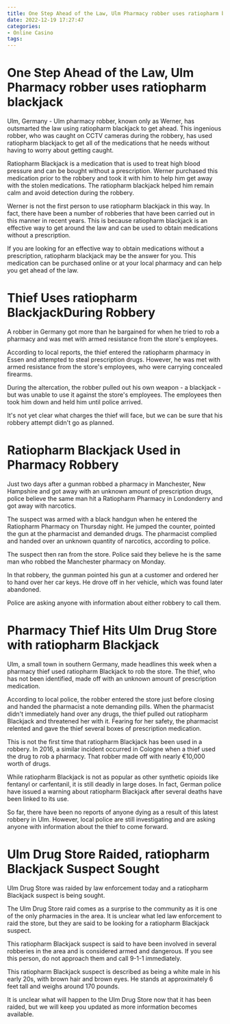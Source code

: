 ```yaml
---
title: One Step Ahead of the Law, Ulm Pharmacy robber uses ratiopharm blackjack
date: 2022-12-19 17:27:47
categories:
- Online Casino
tags:
---
```



#  One Step Ahead of the Law, Ulm Pharmacy robber uses ratiopharm blackjack

Ulm, Germany - Ulm pharmacy robber, known only as Werner, has outsmarted the law using ratiopharm blackjack to get ahead. This ingenious robber, who was caught on CCTV cameras during the robbery, has used ratiopharm blackjack to get all of the medications that he needs without having to worry about getting caught.

Ratiopharm Blackjack is a medication that is used to treat high blood pressure and can be bought without a prescription. Werner purchased this medication prior to the robbery and took it with him to help him get away with the stolen medications. The ratiopharm blackjack helped him remain calm and avoid detection during the robbery.

Werner is not the first person to use ratiopharm blackjack in this way. In fact, there have been a number of robberies that have been carried out in this manner in recent years. This is because ratiopharm blackjack is an effective way to get around the law and can be used to obtain medications without a prescription.

If you are looking for an effective way to obtain medications without a prescription, ratiopharm blackjack may be the answer for you. This medication can be purchased online or at your local pharmacy and can help you get ahead of the law.

#  Thief Uses ratiopharm BlackjackDuring Robbery

A robber in Germany got more than he bargained for when he tried to rob a pharmacy and was met with armed resistance from the store's employees.

According to local reports, the thief entered the ratiopharm pharmacy in Essen and attempted to steal prescription drugs. However, he was met with armed resistance from the store's employees, who were carrying concealed firearms.

During the altercation, the robber pulled out his own weapon - a blackjack - but was unable to use it against the store's employees. The employees then took him down and held him until police arrived.

It's not yet clear what charges the thief will face, but we can be sure that his robbery attempt didn't go as planned.

#  Ratiopharm Blackjack Used in Pharmacy Robbery

Just two days after a gunman robbed a pharmacy in Manchester, New Hampshire and got away with an unknown amount of prescription drugs, police believe the same man hit a Ratiopharm Pharmacy in Londonderry and got away with narcotics.

The suspect was armed with a black handgun when he entered the Ratiopharm Pharmacy on Thursday night. He jumped the counter, pointed the gun at the pharmacist and demanded drugs. The pharmacist complied and handed over an unknown quantity of narcotics, according to police.

The suspect then ran from the store. Police said they believe he is the same man who robbed the Manchester pharmacy on Monday.

In that robbery, the gunman pointed his gun at a customer and ordered her to hand over her car keys. He drove off in her vehicle, which was found later abandoned.

Police are asking anyone with information about either robbery to call them.

#  Pharmacy Thief Hits Ulm Drug Store with ratiopharm Blackjack

Ulm, a small town in southern Germany, made headlines this week when a pharmacy thief used ratiopharm Blackjack to rob the store. The thief, who has not been identified, made off with an unknown amount of prescription medication.

According to local police, the robber entered the store just before closing and handed the pharmacist a note demanding pills. When the pharmacist didn't immediately hand over any drugs, the thief pulled out ratiopharm Blackjack and threatened her with it. Fearing for her safety, the pharmacist relented and gave the thief several boxes of prescription medication.

This is not the first time that ratiopharm Blackjack has been used in a robbery. In 2016, a similar incident occurred in Cologne when a thief used the drug to rob a pharmacy. That robber made off with nearly €10,000 worth of drugs.

While ratiopharm Blackjack is not as popular as other synthetic opioids like fentanyl or carfentanil, it is still deadly in large doses. In fact, German police have issued a warning about ratiopharm Blackjack after several deaths have been linked to its use.

So far, there have been no reports of anyone dying as a result of this latest robbery in Ulm. However, local police are still investigating and are asking anyone with information about the thief to come forward.

#  Ulm Drug Store Raided, ratiopharm Blackjack Suspect Sought

Ulm Drug Store was raided by law enforcement today and a ratiopharm Blackjack suspect is being sought.

The Ulm Drug Store raid comes as a surprise to the community as it is one of the only pharmacies in the area. It is unclear what led law enforcement to raid the store, but they are said to be looking for a ratiopharm Blackjack suspect.

This ratiopharm Blackjack suspect is said to have been involved in several robberies in the area and is considered armed and dangerous. If you see this person, do not approach them and call 9-1-1 immediately.

This ratiopharm Blackjack suspect is described as being a white male in his early 20s, with brown hair and brown eyes. He stands at approximately 6 feet tall and weighs around 170 pounds.

It is unclear what will happen to the Ulm Drug Store now that it has been raided, but we will keep you updated as more information becomes available.